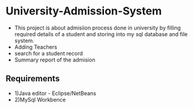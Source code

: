 # University-Admission-System
 * This project is about admisiion process done in university by filling required details of a student and storing into my sql database and file system.
 * Adding Teachers
 * search for a student record
 * Summary report of the admision
 
 ## Requirements
 * 1)Java editor - Eclipse/NetBeans
 * 2)MySql Workbence


 
